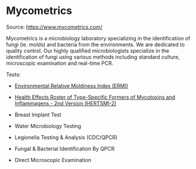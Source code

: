<!--
source: gpt-3 + jph editing
tags: tests organizations
-->

# Mycometrics

Source: https://www.mycometrics.com/

Mycometrics is a microbiology laboratory specializing in the identification of
fungi (ie. molds) and bacteria from the environments. We are dedicated to
quality control. Our highly qualified microbiologists specialize in the
identification of fungi using various methods including standard culture,
microscopic examination and real-time PCR.

Tests:

* [Environmental Relative Moldiness Index (ERMI)](../environmental-relative-moldiness-index/)

* [Health Effects Roster of Type-Specific Formers of Mycotoxins and Inflammagens - 2nd Version (HERTSMI-2)](../health-effects-roster-of-type-specific-formers-of-mycotoxins-and-inflammagens-2/)

* Breast Implant Test
 
* Water Microbiology Testing

* Legionella Testing & Analysis (CDC/QPCR)
 
* Fungal & Bacterial Identification By QPCR

* Direct Microscopic Examination
